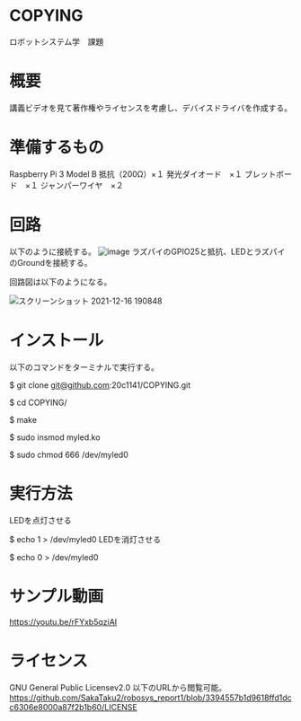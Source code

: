 # COPYING
ロボットシステム学　課題

# 概要
講義ビデオを見て著作権やライセンスを考慮し、デバイスドライバを作成する。

# 準備するもの
Raspberry Pi 3 Model B
抵抗（200Ω）×１
発光ダイオード　×１
ブレットボード　×１
ジャンパーワイヤ　×２

# 回路
以下のように接続する。
![image](https://user-images.githubusercontent.com/67887230/146323253-d0888f15-a497-4c7d-9b49-b461fd9e7498.png)
ラズパイのGPIO25と抵抗、LEDとラズパイのGroundを接続する。

回路図は以下のようになる。

![スクリーンショット 2021-12-16 190848](https://user-images.githubusercontent.com/67887230/146351771-d644fe15-d6be-4559-a69b-0cdc157f06d8.png)



# インストール
以下のコマンドをターミナルで実行する。

$ git clone git@github.com:20c1141/COPYING.git

$ cd COPYING/

$ make

$ sudo insmod myled.ko

$ sudo chmod 666 /dev/myled0

# 実行方法
LEDを点灯させる

$ echo 1 > /dev/myled0
LEDを消灯させる

$ echo 0 > /dev/myled0

# サンプル動画
https://youtu.be/rFYxb5qziAI

# ライセンス
GNU General Public Licensev2.0
以下のURLから閲覧可能。
https://github.com/SakaTaku2/robosys_report1/blob/3394557b1d9618ffd1dcc6306e8000a87f2b1b60/LICENSE


